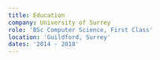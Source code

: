 ```yaml
---
title: Education
company: University of Surrey
role: 'BSc Computer Science, First Class'
location: 'Guildford, Surrey'
dates: '2014 - 2018'
---
```

